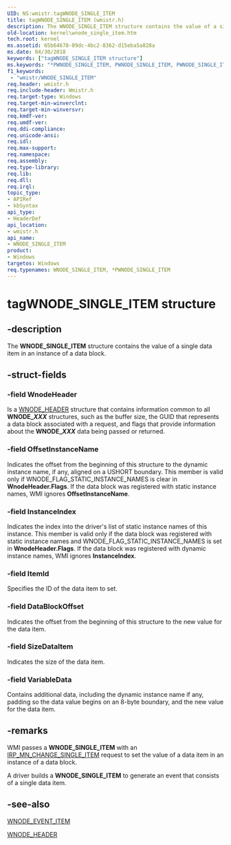 ```yaml
---
UID: NS:wmistr.tagWNODE_SINGLE_ITEM
title: tagWNODE_SINGLE_ITEM (wmistr.h)
description: The WNODE_SINGLE_ITEM structure contains the value of a single data item in an instance of a data block.
old-location: kernel\wnode_single_item.htm
tech.root: kernel
ms.assetid: 65b64678-09dc-4bc2-8362-d15eba5a828a
ms.date: 04/30/2018
keywords: ["tagWNODE_SINGLE_ITEM structure"]
ms.keywords: "*PWNODE_SINGLE_ITEM, PWNODE_SINGLE_ITEM, PWNODE_SINGLE_ITEM structure pointer [Kernel-Mode Driver Architecture], WNODE_SINGLE_ITEM, WNODE_SINGLE_ITEM structure [Kernel-Mode Driver Architecture], kernel.wnode_single_item, kstruct_d_49c197d8-c13f-4ca7-b82f-e56282eac847.xml, tagWNODE_SINGLE_ITEM, wmistr/PWNODE_SINGLE_ITEM, wmistr/WNODE_SINGLE_ITEM"
f1_keywords:
 - "wmistr/WNODE_SINGLE_ITEM"
req.header: wmistr.h
req.include-header: Wmistr.h
req.target-type: Windows
req.target-min-winverclnt: 
req.target-min-winversvr: 
req.kmdf-ver: 
req.umdf-ver: 
req.ddi-compliance: 
req.unicode-ansi: 
req.idl: 
req.max-support: 
req.namespace: 
req.assembly: 
req.type-library: 
req.lib: 
req.dll: 
req.irql: 
topic_type:
- APIRef
- kbSyntax
api_type:
- HeaderDef
api_location:
- wmistr.h
api_name:
- WNODE_SINGLE_ITEM
product:
- Windows
targetos: Windows
req.typenames: WNODE_SINGLE_ITEM, *PWNODE_SINGLE_ITEM
---
```


# tagWNODE_SINGLE_ITEM structure


## -description


The <b>WNODE_SINGLE_ITEM</b> structure contains the value of a single data item in an instance of a data block.


## -struct-fields




### -field WnodeHeader

Is a <a href="https://docs.microsoft.com/windows-hardware/drivers/ddi/wmistr/ns-wmistr-_wnode_header">WNODE_HEADER</a> structure that contains information common to all <b>WNODE_<i>XXX</i></b> structures, such as the buffer size, the GUID that represents a data block associated with a request, and flags that provide information about the <b>WNODE_<i>XXX</i></b> data being passed or returned.


### -field OffsetInstanceName

Indicates the offset from the beginning of this structure to the dynamic instance name, if any, aligned on a USHORT boundary. This member is valid only if WNODE_FLAG_STATIC_INSTANCE_NAMES is clear in <b>WnodeHeader.Flags</b>. If the data block was registered with static instance names, WMI ignores <b>OffsetInstanceName</b>. 


### -field InstanceIndex

Indicates the index into the driver's list of static instance names of this instance. This member is valid only if the data block was registered with static instance names and WNODE_FLAG_STATIC_INSTANCE_NAMES is set in <b>WnodeHeader.Flags</b>. If the data block was registered with dynamic instance names, WMI ignores <b>InstanceIndex</b>. 


### -field ItemId

Specifies the ID of the data item to set.


### -field DataBlockOffset

Indicates the offset from the beginning of this structure to the new value for the data item. 


### -field SizeDataItem

Indicates the size of the data item.


### -field VariableData

Contains additional data, including the dynamic instance name if any, padding so the data value begins on an 8-byte boundary, and the new value for the data item. 


## -remarks



WMI passes a <b>WNODE_SINGLE_ITEM</b> with an <a href="https://docs.microsoft.com/windows-hardware/drivers/kernel/irp-mn-change-single-item">IRP_MN_CHANGE_SINGLE_ITEM</a> request to set the value of a data item in an instance of a data block.

A driver builds a <b>WNODE_SINGLE_ITEM</b> to generate an event that consists of a single data item.




## -see-also




<a href="https://docs.microsoft.com/windows-hardware/drivers/ddi/wmistr/ns-wmistr-tagwnode_event_item">WNODE_EVENT_ITEM</a>



<a href="https://docs.microsoft.com/windows-hardware/drivers/ddi/wmistr/ns-wmistr-_wnode_header">WNODE_HEADER</a>
 

 

